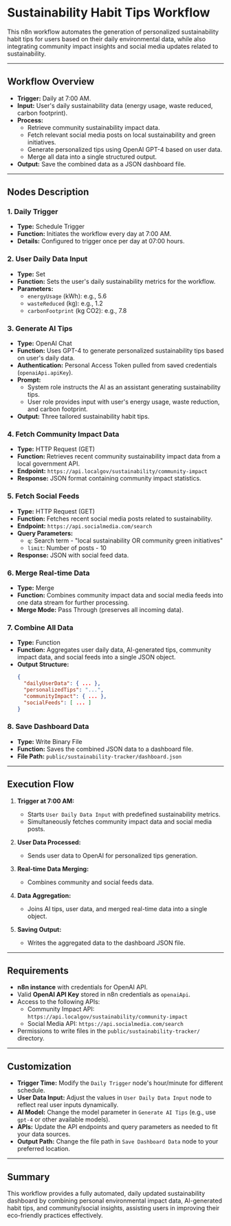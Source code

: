 # Sustainability Habit Tips Workflow

This n8n workflow automates the generation of personalized sustainability habit tips for users based on their daily environmental data, while also integrating community impact insights and social media updates related to sustainability.

---

## Workflow Overview

- **Trigger:** Daily at 7:00 AM.
- **Input:** User's daily sustainability data (energy usage, waste reduced, carbon footprint).
- **Process:**
  - Retrieve community sustainability impact data.
  - Fetch relevant social media posts on local sustainability and green initiatives.
  - Generate personalized tips using OpenAI GPT-4 based on user data.
  - Merge all data into a single structured output.
- **Output:** Save the combined data as a JSON dashboard file.

---

## Nodes Description

### 1. Daily Trigger
- **Type:** Schedule Trigger
- **Function:** Initiates the workflow every day at 7:00 AM.
- **Details:** Configured to trigger once per day at 07:00 hours.

### 2. User Daily Data Input
- **Type:** Set
- **Function:** Sets the user's daily sustainability metrics for the workflow.
- **Parameters:**
  - `energyUsage` (kWh): e.g., 5.6
  - `wasteReduced` (kg): e.g., 1.2
  - `carbonFootprint` (kg CO2): e.g., 7.8

### 3. Generate AI Tips
- **Type:** OpenAI Chat
- **Function:** Uses GPT-4 to generate personalized sustainability tips based on user's daily data.
- **Authentication:** Personal Access Token pulled from saved credentials (`openaiApi.apiKey`).
- **Prompt:**
  - System role instructs the AI as an assistant generating sustainability tips.
  - User role provides input with user's energy usage, waste reduction, and carbon footprint.
- **Output:** Three tailored sustainability habit tips.

### 4. Fetch Community Impact Data
- **Type:** HTTP Request (GET)
- **Function:** Retrieves recent community sustainability impact data from a local government API.
- **Endpoint:** `https://api.localgov/sustainability/community-impact`
- **Response:** JSON format containing community impact statistics.

### 5. Fetch Social Feeds
- **Type:** HTTP Request (GET)
- **Function:** Fetches recent social media posts related to sustainability.
- **Endpoint:** `https://api.socialmedia.com/search`
- **Query Parameters:**
  - `q`: Search term - "local sustainability OR community green initiatives"
  - `limit`: Number of posts - 10
- **Response:** JSON with social feed data.

### 6. Merge Real-time Data
- **Type:** Merge
- **Function:** Combines community impact data and social media feeds into one data stream for further processing.
- **Merge Mode:** Pass Through (preserves all incoming data).

### 7. Combine All Data
- **Type:** Function
- **Function:** Aggregates user daily data, AI-generated tips, community impact data, and social feeds into a single JSON object.
- **Output Structure:**
  ```json
  {
    "dailyUserData": { ... },
    "personalizedTips": "...",
    "communityImpact": { ... },
    "socialFeeds": [ ... ]
  }
  ```

### 8. Save Dashboard Data
- **Type:** Write Binary File
- **Function:** Saves the combined JSON data to a dashboard file.
- **File Path:** `public/sustainability-tracker/dashboard.json`

---

## Execution Flow

1. **Trigger at 7:00 AM:**
    - Starts `User Daily Data Input` with predefined sustainability metrics.
    - Simultaneously fetches community impact data and social media posts.

2. **User Data Processed:**
    - Sends user data to OpenAI for personalized tips generation.

3. **Real-time Data Merging:**
    - Combines community and social feeds data.

4. **Data Aggregation:**
    - Joins AI tips, user data, and merged real-time data into a single object.

5. **Saving Output:**
    - Writes the aggregated data to the dashboard JSON file.

---

## Requirements

- **n8n instance** with credentials for OpenAI API.
- Valid **OpenAI API Key** stored in n8n credentials as `openaiApi`.
- Access to the following APIs:
  - Community Impact API: `https://api.localgov/sustainability/community-impact`
  - Social Media API: `https://api.socialmedia.com/search`
- Permissions to write files in the `public/sustainability-tracker/` directory.

---

## Customization

- **Trigger Time:** Modify the `Daily Trigger` node's hour/minute for different schedule.
- **User Data Input:** Adjust the values in `User Daily Data Input` node to reflect real user inputs dynamically.
- **AI Model:** Change the model parameter in `Generate AI Tips` (e.g., use `gpt-4` or other available models).
- **APIs:** Update the API endpoints and query parameters as needed to fit your data sources.
- **Output Path:** Change the file path in `Save Dashboard Data` node to your preferred location.

---

## Summary

This workflow provides a fully automated, daily updated sustainability dashboard by combining personal environmental impact data, AI-generated habit tips, and community/social insights, assisting users in improving their eco-friendly practices effectively.